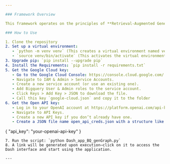 ```yaml
---

### Framework Overview

This framework operates on the principles of **Retrieval-Augmented Generation (RAG)**, enabling seamless interaction with a database through a user-friendly **Dash Application**. It allows users to query the database, receive concise answer summaries, and view dynamic visualizations as output.

### How to Use

1. Clone the repository
2. Set up a virtual environment:
   - `python -m venv venv` (This creates a virtual environment named venv in your project folder)
   - `source venv/bin/activate` (This activates the virtual environment)
3. Upgrade pip: `pip install --upgrade pip`
4. Install the Requirements: `pip install -r requirements.txt`
5. Get the Google Cloud key:
   - Go to the Google Cloud Console: https://console.cloud.google.com/
   - Navigate to IAM & Admin > Service Accounts.
   - Create a new service account (or use an existing one).
   - Add Bigquery User & Admin roles to the service account.
   - Click Keys > Add Key > JSON to download the file.
   - Call this key `google-cloud.json` and copy it to the folder
6. Get the Open API key:
   - Log in to your OpenAI account at https://platform.openai.com/api-keys.
   - Navigate to API Keys.
   - Create a new API key if you don’t already have one.
   - Create a JSON file name open_api_creds.json with a structure like below and update your API key:
```
{
  "api_key": "your-openai-api-key"
}
```
7. Run the script: `python Dash_app_BQ_genGraph.py`
8. A link will be generated upon execution—click on it to access the Dash interface and start using the application.

---
```

